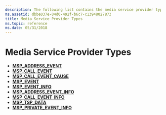 ```yaml
---
description: The following list contains the media service provider types.
ms.assetid: dbbe037e-04d0-492f-b6c7-c13948027873
title: Media Service Provider Types
ms.topic: reference
ms.date: 05/31/2018
---
```


# Media Service Provider Types

-   [**MSP\_ADDRESS\_EVENT**](/windows/win32/api/msp/ne-msp-msp_address_event)
-   [**MSP\_CALL\_EVENT**](/windows/win32/api/msp/ne-msp-msp_call_event)
-   [**MSP\_CALL\_EVENT\_CAUSE**](/windows/win32/api/msp/ne-msp-msp_call_event_cause)
-   [**MSP\_EVENT**](/windows/win32/api/msp/ne-msp-msp_event)
-   [**MSP\_EVENT\_INFO**](/windows/win32/api/msp/ns-msp-msp_event_info)
-   [**MSP\_ADDRESS\_EVENT\_INFO**](/previous-versions/windows/desktop/legacy/ms733454(v=vs.85))
-   [**MSP\_CALL\_EVENT\_INFO**](/previous-versions/windows/desktop/legacy/ms733464(v=vs.85))
-   [**MSP\_TSP\_DATA**](/previous-versions/windows/desktop/legacy/ms733475(v=vs.85))
-   [**MSP\_PRIVATE\_EVENT\_INFO**](/previous-versions/windows/desktop/legacy/ms733472(v=vs.85))

 

 
